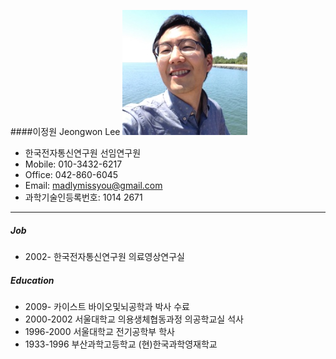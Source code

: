 ####이정원 Jeongwon Lee
![JeongwonLee](/jeongwon_200.jpg)
* 한국전자통신연구원 선임연구원
* Mobile: 010-3432-6217
* Office: 042-860-6045
* Email: madlymissyou@gmail.com
* 과학기술인등록번호: 1014 2671

---
##### Job
* 2002-     한국전자통신연구원 의료영상연구실

##### Education
* 2009-     카이스트 바이오및뇌공학과 박사 수료
* 2000-2002 서울대학교 의용생체협동과정 의공학교실 석사
* 1996-2000 서울대학교 전기공학부 학사
* 1933-1996 부산과학고등학교 (현)한국과학영재학교
